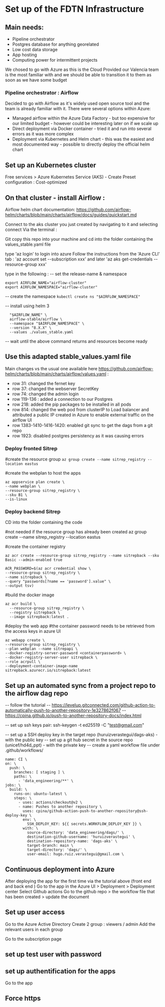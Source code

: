 # Set up of the FDTN Infrastructure 

## Main needs: 
- Pipeline orchestrator
- Postgres database for anything georelated
- Low cost data storage  
- App hosting
- Computing power for intermittent projects 

We chosed to go with Azure as this is the Cloud Provided our Valencia team is the most familiar with and we should be able to transition it to them as soon as we have some budget 

### Pipeline orchestrator : Airflow

Decided to go with Airflow as it's widely used open source tool and the team is already familiar with it. 
There were several options within Azure: 
- Managed airflow within the Azure Data Factory - but too expensive for our limited budget - however could be interesting later on if we scale up 
- Direct deployment via Docker container - tried it and run into several errors as it was more complex 
- Deployment via Kubernetes and Helm chart - this was the easiest and most documented way - possible to directly deploy the official helm chart 


## Set up an Kubernetes cluster 
Free services > Azure Kubernetes Service (AKS) - Create 
Preset configuration : Cost-optimized 

## On that cluster -  install Airflow : 

Airflow helm chart documentation: https://github.com/airflow-helm/charts/blob/main/charts/airflow/docs/guides/quickstart.md

Connect to the aks cluster you just created by navigating to it and selecting connect
Via the terminal : 

Git copy this repo into your machine and cd into the folder containing the values_stable.yaml file

type 'az login' to login into azure
Follow the instructions from the 'Azure CLI' tab : 'az account set --subscription xxx' and later 'az aks get-credentials --resource-group xxx'

type in the following : 
-- set the release-name & namespace
```
export AIRFLOW_NAME="airflow-cluster"
export AIRFLOW_NAMESPACE="airflow-cluster"
```
-- create the namespace
```kubectl create ns "$AIRFLOW_NAMESPACE"```

-- install using helm 3
```helm install \
  "$AIRFLOW_NAME" \
  airflow-stable/airflow \
  --namespace "$AIRFLOW_NAMESPACE" \
  --version "8.X.X" \
  --values ./values_stable.yaml
 ``` 
-- wait until the above command returns and resources become ready 
 

## Use this adapted stable_values.yaml file 
Main changes vs the usual one available here https://github.com/airflow-helm/charts/blob/main/charts/airflow/values.yaml : 
- row 31: changed the fernet key
- row 37: changed the webserver SecretKey
- row 74: changed the admin login 
- row 119-136 : added a connection to our Postgres
- row 218: added the pip packages to be installed in all pods
- row 814: changed the web pod from clusterIP to Load balancer and attributed a public IP created in Azure to enable external traffic on the airflow UI 
- row 1383-1410-1416-1420: enabled git sync to get the dags from a git repo
- row 1923: disabled postgres persistency as it was causing errors   


### Deploy fronted Sitrep

#create the resource group 
```az group create --name sitrep_registry --location eastus```

#create the webplan to host the apps
```
az appservice plan create \
--name webplan \
--resource-group sitrep_registry \
--sku B1 \
--is-linux
```

### Deploy backend Sitrep

CD into the folder containing the code 

#not needed if the resource group has already been created
az group create --name sitrep_registry --location eastus

#create the container registry

```az acr create --resource-group sitrep_registry --name sitrepback --sku Basic --admin-enabled true```


```
ACR_PASSWORD=$(az acr credential show \
--resource-group sitrep_registry \
--name sitrepback \
--query "passwords[?name == 'password'].value" \
--output tsv)
```
#build the docker image
```
az acr build \
  --resource-group sitrep_registry \
  --registry sitrepback \
  --image sitrepback:latest .
```

#deploy the web app
#the container password needs to be retrieved from the access keys in azure UI
```
az webapp create \
--resource-group sitrep_registry \
--plan webplan --name sitrepapi \
--docker-registry-server-password <containerpassword> \
--docker-registry-server-user sitrepback \
--role acrpull \
--deployment-container-image-name sitrepback.azurecr.io/sitrepback:latest
```


## Set up an automated sync from a project repo to the airflow dag repo  

-- follow the tutorial 
-- https://levelup.gitconnected.com/github-action-to-automatically-push-to-another-repository-1e327862f067
-- https://cpina.github.io/push-to-another-repository-docs/index.html

-- set up ssh keys pair:
ssh-keygen -t ed25519 -C "test@gmail.com"       

-- set up a SSH deploy key in the target repo (huruizverastegui/dags-aks) - with the public key
-- set up a git hub secret in the source repo (unicef/hd4d_ppt) - with the private key
-- create a yaml workflow file under     .github/workflows/

```
name: CI \
on: \
  push: \
    branches: [ staging ] \
    paths: \
      - 'data_engineering/**' \
jobs: \
  build: \
    runs-on: ubuntu-latest \
    steps: \
      - uses: actions/checkout@v2 \
      - name: Pushes to another repository \
        uses: cpina/github-action-push-to-another-repository@ssh-deploy-key \
        env: \
          SSH_DEPLOY_KEY: ${{ secrets.WORKFLOW_DEPLOY_KEY }} \
        with: \
          source-directory: 'data_engineering/dags/' \
          destination-github-username: 'huruizverastegui' \
          destination-repository-name: 'dags-aks' \
          target-branch: main \
          target-directory: 'dags/' \
          user-email: hugo.ruiz.verastegui@gmail.com \
```

## Continuous deployment into Azure
After deploying the app for the first time via the tutorial above (front end and back end )
Go to the app in the Azure UI > Deployment > Deployment center 
Select Github actions 
Go to the github repo > the workflow file that has been created > update the document 

## Set up user access 
Go to the Azure Active Directory 
Create 2 group : viewers / admin 
Add the relevant users in each group

Go to the subscription page 

## set up test user with password 

## set up authentification for the apps
Go to the app 


## Force https 

##
